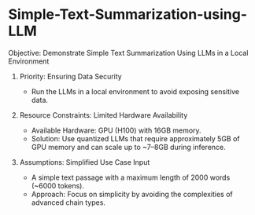 # Simple-Text-Summarization-using-LLM

Objective: Demonstrate Simple Text Summarization Using LLMs in a Local Environment 

1. Priority: Ensuring Data Security
   - Run the LLMs in a local environment to avoid exposing sensitive data.
    
2. Resource Constraints: Limited Hardware Availability
   - Available Hardware: GPU (H100) with 16GB memory.
   - Solution: Use quantized LLMs that require approximately 5GB of GPU memory and can scale up to ~7–8GB during inference.
     
3. Assumptions: Simplified Use Case Input
   - A simple text passage with a maximum length of 2000 words (~6000 tokens).
   - Approach: Focus on simplicity by avoiding the complexities of advanced chain types.
